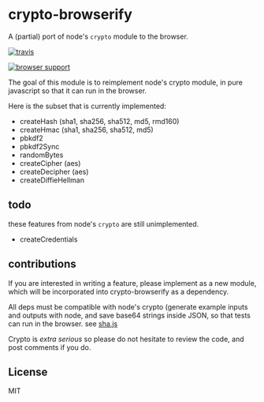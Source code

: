 # crypto-browserify

A (partial) port of node's `crypto` module to the browser.

[![travis](https://secure.travis-ci.org/dominictarr/crypto-browserify.png?branch=master)](https://travis-ci.org/dominictarr/crypto-browserify)

[![browser support](http://ci.testling.com/dominictarr/crypto-browserify.png)](http://ci.testling.com/dominictarr/crypto-browserify)

The goal of this module is to reimplement node's crypto module,
in pure javascript so that it can run in the browser.

Here is the subset that is currently implemented:

* createHash (sha1, sha256, sha512, md5, rmd160)
* createHmac (sha1, sha256, sha512, md5)
* pbkdf2
* pbkdf2Sync
* randomBytes
* createCipher (aes)
* createDecipher (aes)
* createDiffieHellman

## todo

these features from node's `crypto` are still unimplemented.

* createCredentials

## contributions

If you are interested in writing a feature, please implement as a new module,
which will be incorporated into crypto-browserify as a dependency.

All deps must be compatible with node's crypto
(generate example inputs and outputs with node,
and save base64 strings inside JSON, so that tests can run in the browser.
see [sha.js](https://github.com/dominictarr/sha.js)

Crypto is _extra serious_ so please do not hesitate to review the code,
and post comments if you do.

## License

MIT


